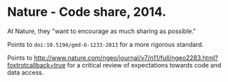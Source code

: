 # Nature - Code share, 2014.

At Nature, they "want to encourage as much sharing as possible."

Points to `doi:10.5194/gmd-6-1233-2013` for a more rigorous standard.

Points to <http://www.nature.com/ngeo/journal/v7/n11/full/ngeo2283.html?foxtrotcallback=true> for a critical review of expectations towards code and data access.

[Nature_CodeShare]: https://www.nature.com/news/code-share-1.16232
